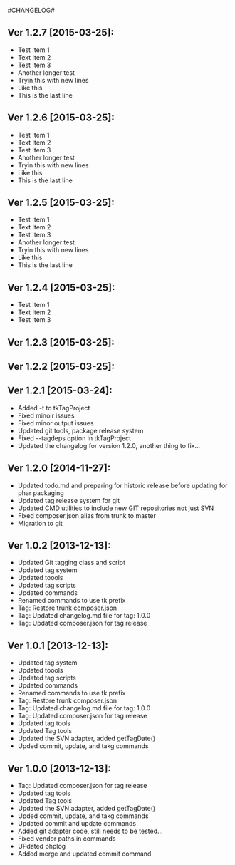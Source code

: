#CHANGELOG#

Ver 1.2.7 [2015-03-25]:
-------------------------------
 - Test Item 1
 - Text Item 2
 - Test Item 3
 - Another longer test
 - Tryin this with new lines
 - Like this
 - This is the last line


Ver 1.2.6 [2015-03-25]:
-------------------------------
 - Test Item 1
 - Text Item 2
 - Test Item 3
 - Another longer test
 - Tryin this with new lines
 - Like this
 - This is the last line


Ver 1.2.5 [2015-03-25]:
-------------------------------
 - Test Item 1
 - Text Item 2
 - Test Item 3
 - Another longer test
 - Tryin this with new lines
 - Like this
 - This is the last line


Ver 1.2.4 [2015-03-25]:
-------------------------------
 - Test Item 1
 - Text Item 2
 - Test Item 3


Ver 1.2.3 [2015-03-25]:
-------------------------------


Ver 1.2.2 [2015-03-25]:
-------------------------------


Ver 1.2.1 [2015-03-24]:
-------------------------------
 - Added -t to tkTagProject
 - Fixed minoir issues
 - Fixed minor output issues
 - Updated git tools, package release system
 - Fixed --tagdeps option in tkTagProject
 - Updated the changelog for version 1.2.0, another thing to fix...



Ver 1.2.0 [2014-11-27]:
----------------
 - Updated todo.md and preparing for historic release before updating for phar packaging
 - Updated tag release system for git
 - Updated CMD utilities to include new GIT repositories not just SVN
 - Fixed composer.json alias from trunk to master
 - Migration to git


Ver 1.0.2 [2013-12-13]:
----------------
 - Updated Git tagging class and script
 - Updated tag system
 - Updated toools
 - Updated tag scripts
 - Updated commands
 - Renamed commands to use tk prefix
 - Tag: Restore trunk composer.json
 - Tag: Updated changelog.md file for tag: 1.0.0
 - Tag: Updated composer.json for tag release


Ver 1.0.1 [2013-12-13]:
----------------
 - Updated tag system
 - Updated toools
 - Updated tag scripts
 - Updated commands
 - Renamed commands to use tk prefix
 - Tag: Restore trunk composer.json
 - Tag: Updated changelog.md file for tag: 1.0.0
 - Tag: Updated composer.json for tag release
 - Updated tag tools
 - Updated Tag tools
 - Updated the SVN adapter, added getTagDate()
 - Upded commit, update, and takg commands


Ver 1.0.0 [2013-12-13]:
----------------
 - Tag: Updated composer.json for tag release
 - Updated tag tools
 - Updated Tag tools
 - Updated the SVN adapter, added getTagDate()
 - Upded commit, update, and takg commands
 - Updated commit and update commands
 - Added git adapter code, still needs to be tested...
 - Fixed vendor paths in commands
 - UPdated phplog
 - Added merge and updated commit command

